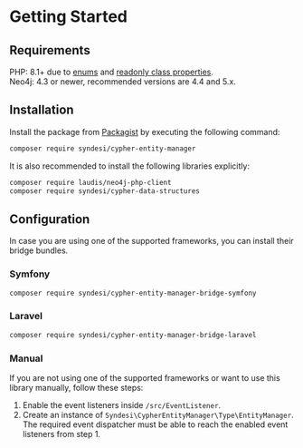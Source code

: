 # Getting Started

## Requirements

PHP: 8.1+ due to [enums](https://stitcher.io/blog/php-enums) and
[readonly class properties](https://stitcher.io/blog/php-81-readonly-properties).  
Neo4j: 4.3 or newer, recommended versions are 4.4 and 5.x.

## Installation

Install the package from [Packagist](https://packagist.org/packages/syndesi/cypher-entity-manager) by executing the
following command:

```bash
composer require syndesi/cypher-entity-manager
```

It is also recommended to install the following libraries explicitly:

```bash
composer require laudis/neo4j-php-client
composer require syndesi/cypher-data-structures
```

## Configuration

In case you are using one of the supported frameworks, you can install their bridge bundles.

### Symfony

```bash
composer require syndesi/cypher-entity-manager-bridge-symfony
```

### Laravel

```bash
composer require syndesi/cypher-entity-manager-bridge-laravel
```

### Manual

If you are not using one of the supported frameworks or want to use this library manually, follow these steps:

1. Enable the event listeners inside `/src/EventListener`.
2. Create an instance of `Syndesi\CypherEntityManager\Type\EntityManager`. The required event dispatcher must be able to
   reach the enabled event listeners from step 1.
